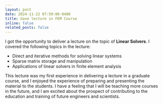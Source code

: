 ```yaml
---
layout: post
date: 2024-11-22 07:59:00-0400
title: Gave lecture in FEM Course
inline: false
related_posts: false
---
```


I got the opportunity to deliver a lecture on the topic of **Linear Solvers**. I covered the following topics in the lecture:
* Direct and iterative methods for solving linear systems
* Sparse matrix storage and manipulation
* Applications of linear solvers in finite element analysis

This lecture was my first experience in delivering a lecture in a graduate course, and I enjoyed the experience of preparing and presenting the material to the students. I have a feeling that I will be teaching more courses in the future, and I am excited about the prospect of contributing to the education and training of future engineers and scientists.